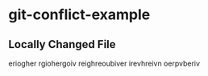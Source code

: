 # git-conflict-example

## Locally Changed File

eriogher rgiohergoiv reighreoubiver 
irevhreivn 
oerpvberiv
